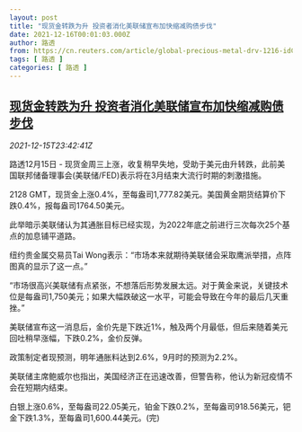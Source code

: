 ```yaml
---
layout: post
title: "现货金转跌为升 投资者消化美联储宣布加快缩减购债步伐"
date: 2021-12-16T00:01:03.000Z
author: 路透
from: https://cn.reuters.com/article/global-precious-metal-drv-1216-idCNKBS2IU2CK
tags: [ 路透 ]
categories: [ 路透 ]
---
```

<!--1639612863000-->
[现货金转跌为升 投资者消化美联储宣布加快缩减购债步伐](https://cn.reuters.com/article/global-precious-metal-drv-1216-idCNKBS2IU2CK)
------

<div>
<div><i>2021-12-15T23:42:41Z</i></div><p>路透12月15日 - 现货金周三上涨，收复稍早失地，受助于美元由升转跌，此前美国联邦储备理事会(美联储/FED)表示将在3月结束大流行时期的刺激措施。</p><p>2128 GMT，现货金上涨0.4%，至每盎司1,777.82美元。美国黄金期货结算价下跌0.4%，报每盎司1764.50美元。</p><p>此举暗示美联储认为其通胀目标已经实现，为2022年底之前进行三次每次25个基点的加息铺平道路。</p><p>纽约贵金属交易员Tai Wong表示：“市场本来就期待美联储会采取鹰派举措，点阵图真的显示了这一点。”</p><p>“市场很高兴美联储有点紧张，不想落后形势发展太远。对于黄金来说，关键技术位是每盎司1,750美元；如果大幅跌破这一水平，可能会导致在今年的最后几天重挫。”</p><p>美联储宣布这一消息后，金价先是下跌近1%，触及两个月最低，但后来随着美元回吐稍早涨幅，下跌0.2%，金价反弹。</p><p>政策制定者现预测，明年通胀料达到2.6%，9月时的预测为2.2%。</p><p>美联储主席鲍威尔也指出，美国经济正在迅速改善，但警告称，他认为新冠疫情不会在短期内结束。</p><p>白银上涨0.6%，至每盎司22.05美元，铂金下跌0.2%，至每盎司918.56美元，钯金下跌1.3%，至每盎司1,600.44美元。(完)</p>
</div>
